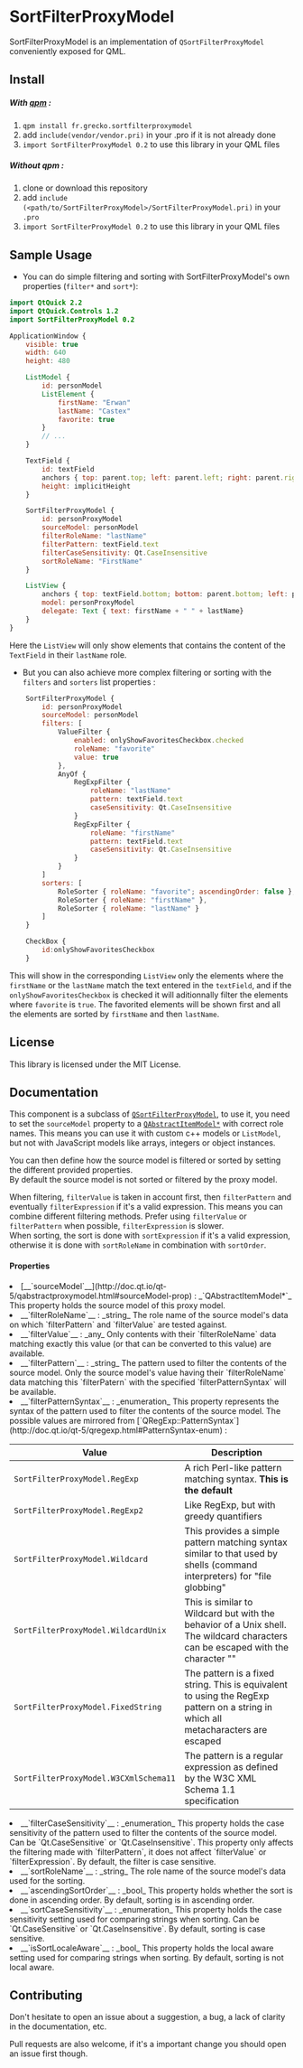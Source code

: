 SortFilterProxyModel
====================

SortFilterProxyModel is an implementation of `QSortFilterProxyModel` conveniently exposed for QML.

Install
-------
##### With [qpm](https://qpm.io) :
1. `qpm install fr.grecko.sortfilterproxymodel`
2. add `include(vendor/vendor.pri)` in your .pro if it is not already done
3. `import SortFilterProxyModel 0.2` to use this library in your QML files

##### Without qpm :
1. clone or download this repository
2. add `include  (<path/to/SortFilterProxyModel>/SortFilterProxyModel.pri)` in your `.pro`
3. `import SortFilterProxyModel 0.2` to use this library in your QML files

Sample Usage
------------

- You can do simple filtering and sorting with SortFilterProxyModel's own properties (`filter*` and `sort*`):
```qml
import QtQuick 2.2
import QtQuick.Controls 1.2
import SortFilterProxyModel 0.2

ApplicationWindow {
    visible: true
    width: 640
    height: 480

    ListModel {
        id: personModel
        ListElement {
            firstName: "Erwan"
            lastName: "Castex"
            favorite: true
        }
        // ...
    }

    TextField {
        id: textField
        anchors { top: parent.top; left: parent.left; right: parent.right }
        height: implicitHeight
    }

    SortFilterProxyModel {
        id: personProxyModel
        sourceModel: personModel
        filterRoleName: "lastName"
        filterPattern: textField.text
        filterCaseSensitivity: Qt.CaseInsensitive
        sortRoleName: "FirstName"
    }

    ListView {
        anchors { top: textField.bottom; bottom: parent.bottom; left: parent.left; right: parent.right }
        model: personProxyModel
        delegate: Text { text: firstName + " " + lastName}
    }
}
```
Here the `ListView` will only show elements that contains the content of the `TextField` in their `lastName` role.

- But you can also achieve more complex filtering or sorting with the `filters` and `sorters` list properties :
```qml
    SortFilterProxyModel {
        id: personProxyModel
        sourceModel: personModel
        filters: [
            ValueFilter {
                enabled: onlyShowFavoritesCheckbox.checked
                roleName: "favorite"
                value: true
            },
            AnyOf {
                RegExpFilter {
                    roleName: "lastName"
                    pattern: textField.text
                    caseSensitivity: Qt.CaseInsensitive
                }
                RegExpFilter {
                    roleName: "firstName"
                    pattern: textField.text
                    caseSensitivity: Qt.CaseInsensitive
                }
            }
        ]
        sorters: [
            RoleSorter { roleName: "favorite"; ascendingOrder: false },
            RoleSorter { roleName: "firstName" },
            RoleSorter { roleName: "lastName" }
        ]
    }

    CheckBox {
        id:onlyShowFavoritesCheckbox
    }
```
This will show in the corresponding `ListView` only the elements where the `firstName` or the `lastName` match the text entered in the `textField`, and if the `onlyShowFavoritesCheckbox` is checked it will aditionnally filter the elements where `favorite` is `true`.
The favorited elements will be shown first and all the elements are sorted by `firstName` and then `lastName`.

License
-------
This library is licensed under the MIT License.

Documentation
-------------
This component is a subclass of [`QSortFilterProxyModel`](http://doc.qt.io/qt-5/qsortfilterproxymodel.html), to use it, you need to set the `sourceModel` property to a [`QAbstractItemModel*`](http://doc.qt.io/qt-5/qabstractitemmodel.html) with correct role names.
This means you can use it with custom c++ models or `ListModel`, but not with JavaScript models like arrays, integers or object instances.

You can then define how the source model is filtered or sorted by setting the different provided properties.  
By default the source model is not sorted or filtered by the proxy model.

When filtering, `filterValue` is taken in account first, then `filterPattern` and eventually `filterExpression` if it's a valid expression.
This means you can combine different filtering methods. Prefer using `filterValue` or `filterPattern` when possible, `filterExpression` is slower.  
When sorting, the sort is done with `sortExpression` if it's a valid expression, otherwise it is done with `sortRoleName` in combination with `sortOrder`.

#### Properties
<li>
[__`sourceModel`__](http://doc.qt.io/qt-5/qabstractproxymodel.html#sourceModel-prop) : _`QAbstractItemModel*`_  
This property holds the source model of this proxy model.
</li>

<li>
__`filterRoleName`__ : _string_  
The role name of the source model's data on which `filterPattern` and `filterValue` are tested against.
</li>

<li>
__`filterValue`__ : _any_  
Only contents with their `filterRoleName` data matching exactly this value (or that can be converted to this value) are available.
</li>

<li>
__`filterPattern`__ : _string_  
The pattern used to filter the contents of the source model.
Only the source model's value having their `filterRoleName` data matching this `filterPatern` with the specified `filterPatternSyntax` will be available.
</li>

<li>
__`filterPatternSyntax`__ : _enumeration_  
This property represents the syntax of the pattern used to filter the contents of the source model.
The possible values are mirrored from [`QRegExp::PatternSyntax`](http://doc.qt.io/qt-5/qregexp.html#PatternSyntax-enum) :

| Value                                 | Description                                                                                                                       |
|---------------------------------------|-----------------------------------------------------------------------------------------------------------------------------------|
| `SortFilterProxyModel.RegExp`         |	A rich Perl-like pattern matching syntax. __This is the default__                                                                |
| `SortFilterProxyModel.RegExp2`        |	Like RegExp, but with greedy quantifiers                                                                                          |
| `SortFilterProxyModel.Wildcard`       |	This provides a simple pattern matching syntax similar to that used by shells (command interpreters) for "file globbing"          |
| `SortFilterProxyModel.WildcardUnix`   |	This is similar to Wildcard but with the behavior of a Unix shell. The wildcard characters can be escaped with the character "\"  |
| `SortFilterProxyModel.FixedString`    |	The pattern is a fixed string. This is equivalent to using the RegExp pattern on a string in which all metacharacters are escaped |
| `SortFilterProxyModel.W3CXmlSchema11` |	The pattern is a regular expression as defined by the W3C XML Schema 1.1 specification                                            |
</li>

<li>
__`filterCaseSensitivity`__ : _enumeration_  
This property holds the case sensitivity of the pattern used to filter the contents of the source model.  Can be `Qt.CaseSensitive` or `Qt.CaseInsensitive`.  
This property only affects the filtering made with `filterPattern`, it does not affect `filterValue` or `filterExpression`.  
By default, the filter is case sensitive.
</li>

<li>
__`sortRoleName`__ : _string_  
The role name of the source model's data used for the sorting.
</li>

<li>
__`ascendingSortOrder`__ : _bool_  
This property holds whether the sort is done in ascending order.  
By default, sorting is in ascending order.
</li>

<li>
__`sortCaseSensitivity`__ : _enumeration_  
This property holds the case sensitivity setting used for comparing strings when sorting. Can be `Qt.CaseSensitive` or `Qt.CaseInsensitive`.  
By default, sorting is case sensitive.
</li>

<li>
__`isSortLocaleAware`__ : _bool_  
This property holds the local aware setting used for comparing strings when sorting.  
By default, sorting is not local aware.
</li>

Contributing
------------
Don't hesitate to open an issue about a suggestion, a bug, a lack of clarity in the documentation, etc.

Pull requests are also welcome, if it's a important change you should open an issue first though.
